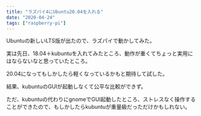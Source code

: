 ```yaml
---
title: "ラズパイ4にUbuntu20.04を入れる"
date: "2020-04-24"
tags: ["raspberry-pi"]
---
```


Ubuntuの新しいLTS版が出たので、ラズパイで動かしてみた。

実は先日、18.04＋kubuntuを入れてみたところ、動作が重くてちょっと実用にはならないなと思っていたところ。

20.04になってもしかしたら軽くなっているかもと期待して試した。

結果、kubuntuのGUIが起動しなくて公平な比較ができず。

ただ、kubuntuの代わりにgnomeでGUI起動したところ、ストレスなく操作することができたので、もしかしたらkubuntuが重量級だっただけかもしれない。

